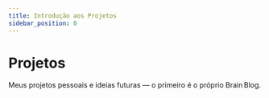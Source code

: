 ```yaml
---
title: Introdução aos Projetos
sidebar_position: 0
---
```


# Projetos

Meus projetos pessoais e ideias futuras — o primeiro é o próprio Brain Blog.
